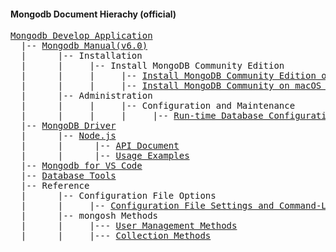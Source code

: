 #### Mongodb Document Hierachy (official)

<pre>
<a href='https://www.mongodb.com/docs/develop-applications/' target='_blank'>Mongodb Develop Application</a>  
  |-- <a href='https://www.mongodb.com/docs/v6.0/' target='_blank'>Mongodb Manual(v6.0)</a>
  |      |-- Installation
  |      |     |-- Install MongoDB Community Edition
  |      |     |     |-- <a href='https://www.mongodb.com/docs/v6.0/tutorial/install-mongodb-on-os-x/' target='_blank'>Install MongoDB Community Edition on macOS</a>
  |      |     |     |-- <a href='https://www.mongodb.com/docs/v6.0/tutorial/install-mongodb-on-os-x-tarball/' target='_blank'>Install MongoDB Community on macOS using .tgz Tarball</a>
  |      |-- Administration
  |      |     |     |-- Configuration and Maintenance
  |      |     |     |     |-- <a href='https://www.mongodb.com/docs/v6.0/administration/configuration/#run-time-database-configuration' target='_blank'>Run-time Database Configuration</a>
  |-- <a href='https://www.mongodb.com/docs/drivers/' target='_blank'>MongoDB Driver</a>
  |      |-- <a href='https://www.mongodb.com/docs/drivers/node/current/' target='_blank'>Node.js</a>
  |      |      |-- <a href='https://mongodb.github.io/node-mongodb-native/6.1/' target='_blank'>API Document</a>
  |      |      |-- <a href='https://www.mongodb.com/docs/drivers/node/current/usage-examples/' target='_blank'>Usage Examples</a>
  |-- <a href='https://www.mongodb.com/docs/mongodb-vscode/' target='_blank'>Mongodb for VS Code</a>
  |-- <a href='https://www.mongodb.com/docs/database-tools/' target='_blank'>Database Tools</a>
  |-- Reference
  |      |-- Configuration File Options
  |      |     |-- <a href='https://www.mongodb.com/docs/v6.0/reference/configuration-file-settings-command-line-options-mapping/' target='_blank'>Configuration File Settings and Command-Line Options Mapping</a>  
  |      |-- mongosh Methods
  |      |     |--- <a href='https://www.mongodb.com/docs/v6.0/reference/method/js-user-management/' target='_blank'>User Management Methods</a>
  |      |     |--- <a href='https://www.mongodb.com/docs/v6.0/reference/method/js-collection/#collection-methods' target='_blank'>Collection Methods</a>

</pre>
